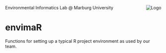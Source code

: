 <img src="https://avatars0.githubusercontent.com/u/44788932?s=200&v=4" align="right" title="Logo">
Environmental Informatics Lab @ Marburg University

# envimaR
Functions for setting up a typical R project environment as used by our team.